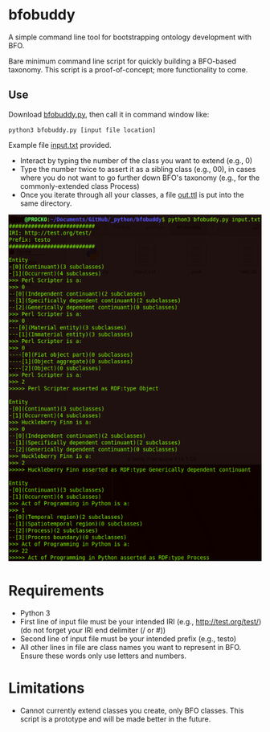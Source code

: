 # bfobuddy
A simple command line tool for bootstrapping ontology development with BFO.

Bare minimum command line script for quickly building a BFO-based taxonomy. This script is a proof-of-concept; more functionality to come.

## Use
Download [bfobuddy.py](bfobuddy.py), then call it in command window like:
```
python3 bfobuddy.py [input file location]
```

Example file [input.txt](input.txt) provided.

* Interact by typing the number of the class you want to extend (e.g., 0)
* Type the number twice to assert it as a sibling class (e.g., 00), in cases where you do not want to go further down BFO's taxonomy (e.g., for the commonly-extended class Process)
* Once you iterate through all your classes, a file [out.ttl](out.ttl) is put into the same directory.

![buddy](buddy.png)

# Requirements
* Python 3 
* First line of input file must be your intended IRI (e.g., http://test.org/test/) (do not forget your IRI end delimiter (/ or #))
* Second line of input file must be your intended prefix (e.g., testo)
* All other lines in file are class names you want to represent in BFO. Ensure these words only use letters and numbers.

# Limitations
* Cannot currently extend classes you create, only BFO classes. This script is a prototype and will be made better in the future.
